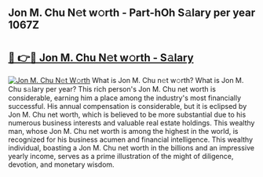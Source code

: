 ## Jon M. Chu N𝚎t w𝚘rth - Part-hOh S𝚊lary per year 1067Z

# <h2><a href="http://gc41bsv.nevu.top/?p=Jon+M.+Chu">🔗 👉🔴 Jon M. Chu N𝚎t w𝚘rth - S𝚊lary</a></h2>

[![Jon M. Chu N𝚎t W𝚘rth](https://i.imgur.com/Oavwk0R.jpeg)](http://gc41bsv.nevu.top/?p=Jon+M.+Chu)
What is Jon M. Chu n𝚎t w𝚘rth? What is Jon M. Chu s𝚊lary per year?
This rich person's Jon M. Chu net worth is considerable, earning him a place among the industry's most financially successful. His annual compensation is considerable, but it is eclipsed by Jon M. Chu net worth, which is believed to be more substantial due to his numerous business interests and valuable real estate holdings. This wealthy man, whose Jon M. Chu net worth is among the highest in the world, is recognized for his business acumen and financial intelligence. This wealthy individual, boasting a Jon M. Chu net worth in the billions and an impressive yearly income, serves as a prime illustration of the might of diligence, devotion, and monetary wisdom.
